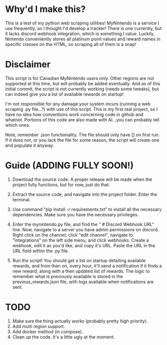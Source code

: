 # Why'd I make this?

This is a test of my python web scraping utilities! MyNintendo is a service I use frequently, so I thought I'd develop a tracker! There is one currently,
but it lacks discord webhook integration, which is something I value.
Luckily, Nintendo conveniently stores all platinum point values and reward names in specific classes on the HTML, so scraping all of them is a snap!

# Disclaimer

This script is for Canadian MyNintendo users only. Other regions are not supported at this time, but will probably be added eventually. And as of this initial commit, the script is not currently working (needs some tweaks),
but can indeed give you a list of available rewards on startup!

I'm not responsible for any damage your system incurs (running a web scraping .py file...?) with use of this script. This is my first real project, so I have no idea how conventions work concerning code in github and whatnot.
Portions of this code are also made with AI...you can probably tell which ones.  

Note, remember .json functionality. The file should only have [] on first run. If it does not, or you lack the file for some reason, the script will create one and populate it anyway.

# Guide (ADDING FULLY SOON!)
1. Download the source code. A proper release will be made when the project fully functions, but for now, just do that.

2. Extract the source code, and navigate into the project folder. Enter the terminal.

3. Use command "pip install -r requirements.txt" to install all the necessary dependencies. Make sure you have the necessary privileges.

4. Enter the mynintendo.py file, and find the " # Discord Webhook URL" line. Now, navigate to a server you have admin permissions on discord. Right click on the channel,
click "edit channel", navigate to "integrations" on the left side menu, and click webhooks. Create a webhook, edit it as you'd like, and copy it's URL.
Paste the URL in the URL field within the .py file.

5. Run the script! You should get a list on startup detailing available rewards, and from then on, every hour, it'll send a notification if it finds a new reward, along with a then updated list of rewards.
The logic to remember what is previously available is stored in the previous_rewards.json file, with logs available when notifications are sent.

# TODO 

1. Make sure the thing actually works (probably pretty high priority).
2. Add multi region support.
3. Add docker method (in compose).
4. Clean up the code. It's a little ugly at the moment.
